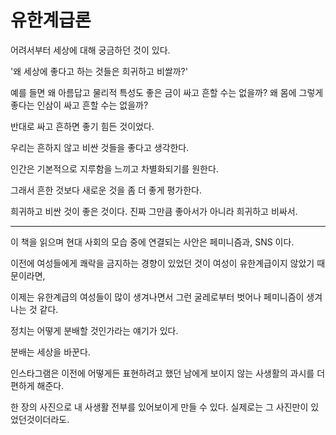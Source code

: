 # 유한계급론

어려서부터 세상에 대해 궁금하던 것이 있다.

'왜 세상에 좋다고 하는 것들은 희귀하고 비쌀까?'

예를 들면 왜 아름답고 물리적 특성도 좋은 금이 싸고 흔할 수는 없을까? 왜 몸에 그렇게 좋다는 인삼이 싸고 흔할 수는 없을까?



반대로 싸고 흔하면 좋기 힘든 것이었다.

우리는 흔하지 않고 비싼 것들을 좋다고 생각한다.

인간은 기본적으로 지루함을 느끼고 차별화되기를 원한다.

그래서 흔한 것보다 새로운 것을 좀 더 좋게 평가한다.



희귀하고 비싼 것이 좋은 것이다. 진짜 그만큼 좋아서가 아니라 희귀하고 비싸서.



---



이 책을 읽으며 현대 사회의 모습 중에 연결되는 사안은 페미니즘과, SNS 이다.



이전에 여성들에게 쾌락을 금지하는 경향이 있었던 것이 여성이 유한계급이지 않았기 때문이라면,

이제는 유한계급의 여성들이 많이 생겨나면서 그런 굴레로부터 벗어나 페미니즘이 생겨나는 것 같다.

정치는 어떻게 분배할 것인가라는 얘기가 있다.

분배는 세상을 바꾼다.



인스타그램은 이전에 어떻게든 표현하려고 했던 남에게 보이지 않는 사생활의 과시를 더 편하게 해준다.

한 장의 사진으로 내 사생활 전부를 있어보이게 만들 수 있다. 실제로는 그 사진만이 있었던것이더라도.